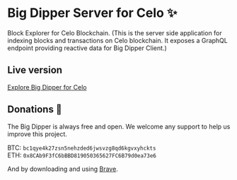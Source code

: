 # Big Dipper Server for Celo :sparkles:

Block Explorer for Celo Blockchain. 
(This is the server side application for indexing blocks and transactions on Celo blockchain. It exposes a GraphQL endpoint providing reactive data for Big Dipper Client.)

## Live version

[Explore Big Dipper for Celo](https://celo.bigdipper.live/)

## Donations :pray:

The Big Dipper is always free and open. We welcome any support to help us improve this project.

BTC: `bc1qye4k27zsn5nehzded6jwsvzg8qd6kgvxyhckts`\
ETH: `0x8CAb9F3fC6bBBD819050365627FC6B79d0ea73e6`

And by downloading and using [Brave](https://brave.com/big517).
